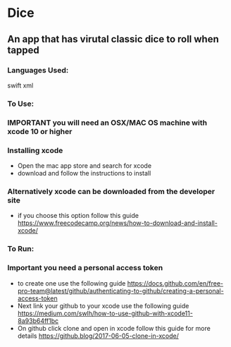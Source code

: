 # Dice
## An app that has virutal classic dice to roll when tapped

### Languages Used:

swift
xml


### To Use:
### IMPORTANT you will need an OSX/MAC OS machine with xcode 10 or higher

### Installing xcode

* Open the mac app store and search for xcode
* download and follow the instructions to install 

### Alternatively xcode can be downloaded from the developer site

* if you choose this option follow this guide https://www.freecodecamp.org/news/how-to-download-and-install-xcode/



### To Run:
### Important you need a personal access token

* to create one use the following guide https://docs.github.com/en/free-pro-team@latest/github/authenticating-to-github/creating-a-personal-access-token
* Next link your github to your xcode use the following guide https://medium.com/swlh/how-to-use-github-with-xcode11-8a93b64ff1bc
* On github click clone and open in xcode follow this guide for more details https://github.blog/2017-06-05-clone-in-xcode/


